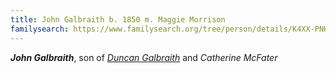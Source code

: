 ```yaml
---
title: John Galbraith b. 1850 m. Maggie Morrison
familysearch: https://www.familysearch.org/tree/person/details/K4XX-PNH
---
```

***John Galbraith***, son of *[Duncan Galbraith]()* and *Catherine McFater*

